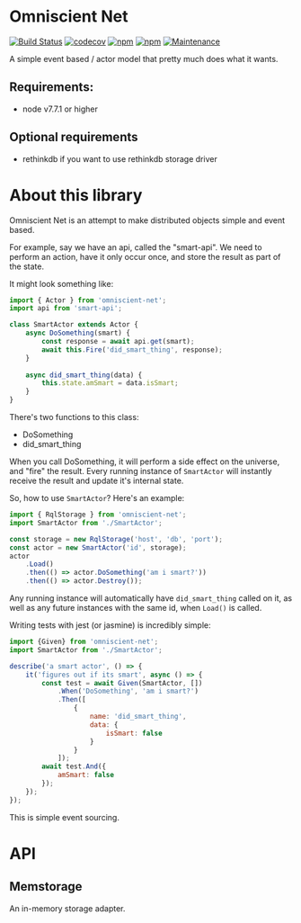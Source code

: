 # Omniscient Net

[![Build Status](https://travis-ci.org/withinboredom/omniscient-net.svg?branch=master)](https://travis-ci.org/withinboredom/omniscient-net) [![codecov](https://codecov.io/gh/withinboredom/omniscient-net/branch/master/graph/badge.svg)](https://codecov.io/gh/withinboredom/omniscient-net)
[![npm](https://img.shields.io/npm/v/omniscient-net.svg)]() [![npm](https://img.shields.io/npm/l/omniscient-net.svg)]() [![Maintenance](https://img.shields.io/maintenance/yes/2017.svg)]()

A simple event based / actor model that pretty
much does what it wants.

## Requirements:
- node v7.7.1 or higher

## Optional requirements
- rethinkdb if you want to use rethinkdb storage driver

# About this library

Omniscient Net is an attempt to make distributed
 objects simple and event based.

For example, say we have an api, called the 
 "smart-api". We need to perform an action, have
 it only occur once, and store the result as
 part of the state.
 
It might look something like:

``` js
import { Actor } from 'omniscient-net';
import api from 'smart-api';

class SmartActor extends Actor {
    async DoSomething(smart) {
        const response = await api.get(smart);
        await this.Fire('did_smart_thing', response);
    }
    
    async did_smart_thing(data) {
        this.state.amSmart = data.isSmart;
    }
}
```

There's two functions to this class:
- DoSomething
- did_smart_thing

When you call DoSomething, it will perform a
side effect on the universe, and "fire" the
result. Every running instance of `SmartActor`
will instantly receive the result and update
it's internal state.

So, how to use `SmartActor`? Here's an example:

```js
import { RqlStorage } from 'omniscient-net';
import SmartActor from './SmartActor';

const storage = new RqlStorage('host', 'db', 'port');
const actor = new SmartActor('id', storage);
actor
    .Load()
    .then(() => actor.DoSomething('am i smart?'))
    .then(() => actor.Destroy());
```

Any running instance will automatically have
`did_smart_thing` called on it, as well as any
future instances with the same id, when `Load()`
is called.

Writing tests with jest (or jasmine) is incredibly simple:

```js
import {Given} from 'omniscient-net';
import SmartActor from './SmartActor';

describe('a smart actor', () => {
	it('figures out if its smart', async () => {
		const test = await Given(SmartActor, [])
		    .When('DoSomething', 'am i smart?')
		    .Then([
		    	{
		    		name: 'did_smart_thing',
		    		data: {
		    			isSmart: false
		    		}
		    	}
		    ]);
		await test.And({
			amSmart: false
		});
	});
});
```

This is simple event sourcing.

# API

## Memstorage

An in-memory storage adapter.

